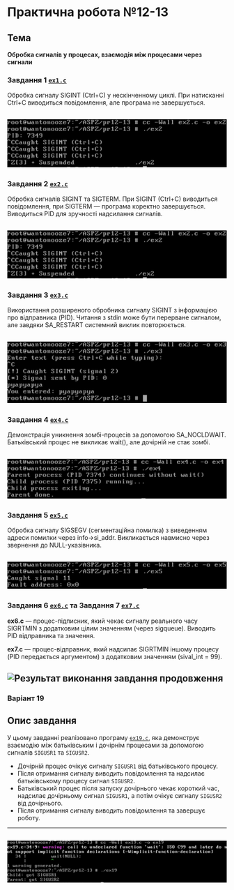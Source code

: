 # Практична робота №12-13

## Тема

**Обробка сигналів у процесах, взаємодія між процесами через сигнали**

### Завдання 1 [`ex1.c`](ex1.c)

Обробка сигналу SIGINT (Ctrl+C) у нескінченному циклі. При натисканні Ctrl+C виводиться повідомлення, але програма не завершується.

![Результат виконання завдання продовження](images/ex2.png)
---

### Завдання 2 [`ex2.c`](ex2.c)

Обробка сигналів SIGINT та SIGTERM. При SIGINT (Ctrl+C) виводиться повідомлення, при SIGTERM — програма коректно завершується. Виводиться PID для зручності надсилання сигналів.

![Результат виконання завдання продовження](images/ex2.png)
---

### Завдання 3 [`ex3.c`](ex3.c)

Використання розширеного обробника сигналу SIGINT з інформацією про відправника (PID). Читання з stdin може бути перерване сигналом, але завдяки SA_RESTART системний виклик повторюється.

![Результат виконання завдання продовження](images/ex3.png)
---

### Завдання 4 [`ex4.c`](ex4.c)

Демонстрація уникнення зомбі-процесів за допомогою SA_NOCLDWAIT. Батьківський процес не викликає wait(), але дочірній не стає зомбі.

![Результат виконання завдання продовження](images/ex4.png)
---

### Завдання 5 [`ex5.c`](ex5.c)

Обробка сигналу SIGSEGV (сегментаційна помилка) з виведенням адреси помилки через info->si_addr. Викликається навмисно через звернення до NULL-указівника.

![Результат виконання завдання продовження](images/ex5.png)
---

### Завдання 6 [`ex6.c`](ex6.c) та Завдання 7 [`ex7.c`](ex7.c)

**ex6.c** — процес-підписник, який чекає сигналу реального часу SIGRTMIN з додатковим цілим значенням (через sigqueue). Виводить PID відправника та значення.

**ex7.c** — процес-відправник, який надсилає SIGRTMIN іншому процесу (PID передається аргументом) з додатковим значенням (sival_int = 99).

![Результат виконання завдання продовження](images/ex6_7.png)
---
### Варіант 19
## Опис завдання

У цьому завданні реалізовано програму [`ex19.c`](ex19.c), яка демонструє взаємодію між батьківським і дочірнім процесами за допомогою сигналів `SIGUSR1` та `SIGUSR2`.

- Дочірній процес очікує сигналу `SIGUSR1` від батьківського процесу.
- Після отримання сигналу виводить повідомлення та надсилає батьківському процесу сигнал `SIGUSR2`.
- Батьківський процес після запуску дочірнього чекає короткий час, надсилає дочірньому сигнал `SIGUSR1`, а потім очікує сигналу `SIGUSR2` від дочірнього.
- Після отримання сигналу виводить повідомлення та завершує роботу.

---

![Результат виконання завдання продовження](images/ex19.png)
---